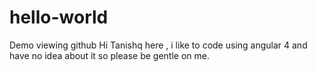 # hello-world
Demo viewing github
Hi Tanishq here , i like to code using angular 4 and have no idea about it so please be gentle on me.
